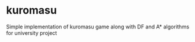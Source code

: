 # kuromasu
Simple implementation of kuromasu game along with DF and A* algorithms for university project
